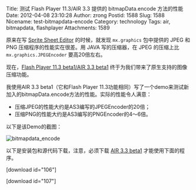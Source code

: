 Title: 测试 Flash Player 11.3/AIR 3.3 提供的 bitmapData.encode 方法的性能
Date: 2012-04-08 23:10:28
Author: zrong
Postid: 1588
Slug: 1588
Nicename: test-bitmapdata-encode
Category: technology
Tags: air, bitmapdata, flashplayer
Attachments: 1589

原来在写 [Sprite Sheet Editor](http://zengrong.net/sprite_sheet_editor) 的时候，就发现 `mx.graphics` 包中提供的 JPEG 和 PNG 压缩程序的性能实在很差。用 JAVA 写的压缩器，在 JPEG 的压缩上比 `mx.graphics.JPEGEncoder` 要高20倍左右。

现在，[Flash Player 11.3 beta1/AIR 3.3 beta1](http://labs.adobe.com/technologies/flashplatformruntimes/) 终于为我们带来了原生支持的图像压缩功能。<!--more-->

我使用AIR 3.3 beta1（它和Flash Player 11.3功能相同）写了一个demo来测试新加入的bitmapData.encode方法的性能。实际的性能令人满意：

-   压缩JPEG的性能大约是AS3编写的JPEGEncoder的20倍；
-   压缩PNG的性能大约是AS3编写的PNGEncoder的4～6倍。

以下是该Demo的截图：

![](/wp-content/uploads/2012/04/bitmapdata_encode.png "bitmapdata_encode")

以下是安装包和源代码下载，注意，必须下载 [AIR 3.3 beta1](http://labs.adobe.com/downloads/air3-3.html) 才能使用下面的程序。

[download id="106"]

[download id="107"]

